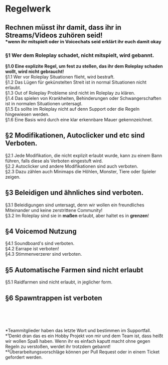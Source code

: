 # Regelwerk

## Rechnen müsst ihr damit, dass ihr in Streams/Videos zuhören seid!</br><sup><sup>*wenn ihr mitspielt oder in Voicechats seid erklärt ihr euch damit okay</sup></sup>


### §1 Wer dem Roleplay schadet, nicht mitspielt, wird gebannt.
**§1.0 Eine explizite Regel, um fest zu stellen, das ihr dem Roleplay schaden wollt, wird nicht gebraucht!**</br>
§1.1 Wer vor Roleplay Situationen flieht, wird bestraft.</br>
§1.2 Das Lügen für gekünstelten Streit ist in normal Situationen nicht erlaubt.</br>
§1.3 Out of Roleplay Probleme sind nicht im Roleplay zu klären.</br>
§1.4 Das spielen von Krankheiten, Behinderungen oder Schwangerschaften ist in normalen Situationen untersagt.</br>
§1.5 Es sollte im Roleplay nicht auf denn Support oder die Regeln hingewiesen werden.</br>
§1.6 Eine Basis wird durch eine klar erkennbare Mauer gekennzeichnet.

## §2 Modifikationen, Autoclicker und etc sind Verboten.  
§2.1 Jede Modifikation, die nicht explizit erlaubt wurde, kann zu einem Bann führen, falls diese als Verboten eingestuft wird.</br>
§2.2 Autoclicker und andere Modifikationen sind auch verboten.</br>
§2.3 Dazu zählen auch Minimaps die Höhlen, Monster, Tiere oder Spieler zeigen.</br>

## §3 Beleidigen und ähnliches sind verboten.
§3.1 Beleidigungen sind untersagt, denn wir wollen ein freundliches Miteinander und keine zerstrittene Community!</br>
§3.2 Im Roleplay sind sie in **maßen** erlaubt, aber haltet es in **grenzen**!

## §4 Voicemod Nutzung
§4.1 Soundboard's sind verboten.</br>
§4.2 Earrape ist verboten!</br>
§4.3 Stimmenverzerer sind verboten.</br>

## §5 Automatische Farmen sind nicht erlaubt
§5.1 Raidfarmen sind nicht erlaubt, in jeglicher form.

## §6 Spawntrappen ist verboten


</br></br></br>


*Teammitglieder haben das letzte Wort und bestimmen im Supportfall.</br>
*¹Denkt dran das es ein Hobby Projekt von mir und dem Team ist, dass heißt wir wollen Spaß haben. 
Wenn ihr es einfach kaputt macht ohne gegen Regeln zu verstoßen, werdet ihr trotzdem gebannt!</br>
*²Überarbeitungsvorschläge können per Pull Request oder in einem Ticket gefordert werden.</br>
